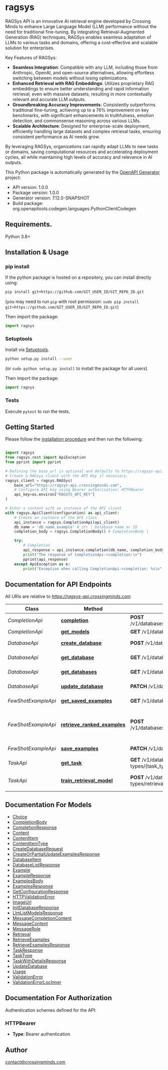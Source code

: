 # ragsys

RAGSys API is an innovative AI retrieval engine developed by Crossing Minds to enhance 
Large Language Model (LLM) performance without the need for traditional fine-tuning. 
By integrating Retrieval-Augmented Generation (RAG) techniques, RAGSys enables seamless adaptation 
of LLMs to various tasks and domains, offering a cost-effective and scalable solution for 
enterprises. 

Key Features of RAGSys:

- **Seamless Integration**: Compatible with any LLM, including those from Anthropic, OpenAI, and open-source alternatives, allowing effortless switching between models without losing optimizations. 
- **Enhanced Retrieval with RAG Embeddings**: Utilizes proprietary RAG embeddings to ensure better understanding and rapid information retrieval, even with massive datasets, resulting in more contextually relevant and accurate LLM outputs. 
- **Groundbreaking Accuracy Improvements**: Consistently outperforms traditional fine-tuning, achieving up to a 76% improvement on key benchmarks, with significant enhancements in truthfulness, emotion detection, and commonsense reasoning across various LLMs. 
- **Scalable Architecture**: Designed for enterprise-scale deployment, efficiently handling large datasets and complex retrieval tasks, ensuring consistent performance as AI needs grow. 

By leveraging RAGSys, organizations can rapidly adapt LLMs to new tasks or domains, saving computational resources and accelerating deployment cycles, all while maintaining high levels of accuracy and relevance in AI outputs. 


This Python package is automatically generated by the [OpenAPI Generator](https://openapi-generator.tech) project:

- API version: 1.0.0
- Package version: 1.0.0
- Generator version: 7.12.0-SNAPSHOT
- Build package: org.openapitools.codegen.languages.PythonClientCodegen

## Requirements.

Python 3.8+

## Installation & Usage
### pip install

If the python package is hosted on a repository, you can install directly using:

```sh
pip install git+https://github.com/GIT_USER_ID/GIT_REPO_ID.git
```
(you may need to run `pip` with root permission: `sudo pip install git+https://github.com/GIT_USER_ID/GIT_REPO_ID.git`)

Then import the package:
```python
import ragsys
```

### Setuptools

Install via [Setuptools](http://pypi.python.org/pypi/setuptools).

```sh
python setup.py install --user
```
(or `sudo python setup.py install` to install the package for all users)

Then import the package:
```python
import ragsys
```

### Tests

Execute `pytest` to run the tests.

## Getting Started

Please follow the [installation procedure](#installation--usage) and then run the following:

```python

import ragsys
from ragsys.rest import ApiException
from pprint import pprint

# Defining the base_url is optional and defaults to https://ragsys-api.crossingminds.com
# Create a RAGsys client with the API Key if necessary.
ragsys_client = ragsys.RAGSys(
    base_url="https://ragsys-api.crossingminds.com",
    # Configure API key using Bearer authorization: HTTPBearer
    api_key=os.environ["RAGSYS_API_KEY"]
)

# Enter a context with an instance of the API client
with ragsys.ApiClient(configuration) as api_client:
    # Create an instance of the API class
    api_instance = ragsys.CompletionApi(api_client)
    db_name = 'db_name_example' # str | Database name or ID
    completion_body = ragsys.CompletionBody() # CompletionBody | 

    try:
        # Completion
        api_response = api_instance.completion(db_name, completion_body)
        print("The response of CompletionApi->completion:\n")
        pprint(api_response)
    except ApiException as e:
        print("Exception when calling CompletionApi->completion: %s\n" % e)

```

## Documentation for API Endpoints

All URIs are relative to *https://ragsys-api.crossingminds.com*

Class | Method | HTTP request | Description
------------ | ------------- | ------------- | -------------
*CompletionApi* | [**completion**](docs/CompletionApi.md#completion) | **POST** /v1/databases/{db_name}/chat/completion | Completion
*CompletionApi* | [**get_models**](docs/CompletionApi.md#get_models) | **GET** /v1/databases/{db_name}/llm/models | Get Models
*DatabaseApi* | [**create_database**](docs/DatabaseApi.md#create_database) | **POST** /v1/databases | Create Database
*DatabaseApi* | [**get_database**](docs/DatabaseApi.md#get_database) | **GET** /v1/databases/{db_name} | Get Database
*DatabaseApi* | [**get_databases**](docs/DatabaseApi.md#get_databases) | **GET** /v1/databases | Get Databases
*DatabaseApi* | [**update_database**](docs/DatabaseApi.md#update_database) | **PATCH** /v1/databases/{db_name} | Update Database
*FewShotExampleApi* | [**get_saved_examples**](docs/FewShotExampleApi.md#get_saved_examples) | **GET** /v1/databases/{db_name}/examples | Get Saved Examples
*FewShotExampleApi* | [**retrieve_ranked_examples**](docs/FewShotExampleApi.md#retrieve_ranked_examples) | **POST** /v1/databases/{db_name}/examples/retrieve | Rank Examples With Retrieval Model
*FewShotExampleApi* | [**save_examples**](docs/FewShotExampleApi.md#save_examples) | **PATCH** /v1/databases/{db_name}/examples | Save Examples
*TaskApi* | [**get_task**](docs/TaskApi.md#get_task) | **GET** /v1/databases/{db_name}/task-types/{task_type}/tasks/{task_id} | Get Task
*TaskApi* | [**train_retrieval_model**](docs/TaskApi.md#train_retrieval_model) | **POST** /v1/databases/{db_name}/task-types/retrieval_model_retrain/tasks | Train Retrieval Model


## Documentation For Models

 - [Choice](docs/Choice.md)
 - [CompletionBody](docs/CompletionBody.md)
 - [CompletionResponse](docs/CompletionResponse.md)
 - [Content](docs/Content.md)
 - [ContentItem](docs/ContentItem.md)
 - [ContentItemType](docs/ContentItemType.md)
 - [CreateDatabaseRequest](docs/CreateDatabaseRequest.md)
 - [CreateOrPartialUpdateExamplesResponse](docs/CreateOrPartialUpdateExamplesResponse.md)
 - [DatabaseItem](docs/DatabaseItem.md)
 - [DatabaseListResponse](docs/DatabaseListResponse.md)
 - [Example](docs/Example.md)
 - [ExampleResponse](docs/ExampleResponse.md)
 - [ExamplesBody](docs/ExamplesBody.md)
 - [ExamplesResponse](docs/ExamplesResponse.md)
 - [GetConfigurationResponse](docs/GetConfigurationResponse.md)
 - [HTTPValidationError](docs/HTTPValidationError.md)
 - [ImageUrl](docs/ImageUrl.md)
 - [InitDatabaseResponse](docs/InitDatabaseResponse.md)
 - [LlmListModelsResponse](docs/LlmListModelsResponse.md)
 - [MessageCompletionContent](docs/MessageCompletionContent.md)
 - [MessageContent](docs/MessageContent.md)
 - [MessageRole](docs/MessageRole.md)
 - [Retrieval](docs/Retrieval.md)
 - [RetrieveExamples](docs/RetrieveExamples.md)
 - [RetrieveExamplesResponse](docs/RetrieveExamplesResponse.md)
 - [TaskResponse](docs/TaskResponse.md)
 - [TaskType](docs/TaskType.md)
 - [TaskWithDetailsResponse](docs/TaskWithDetailsResponse.md)
 - [UpdateDatabase](docs/UpdateDatabase.md)
 - [Usage](docs/Usage.md)
 - [ValidationError](docs/ValidationError.md)
 - [ValidationErrorLocInner](docs/ValidationErrorLocInner.md)


<a id="documentation-for-authorization"></a>
## Documentation For Authorization


Authentication schemes defined for the API:
<a id="HTTPBearer"></a>
### HTTPBearer

- **Type**: Bearer authentication


## Author

contact@crossingminds.com


